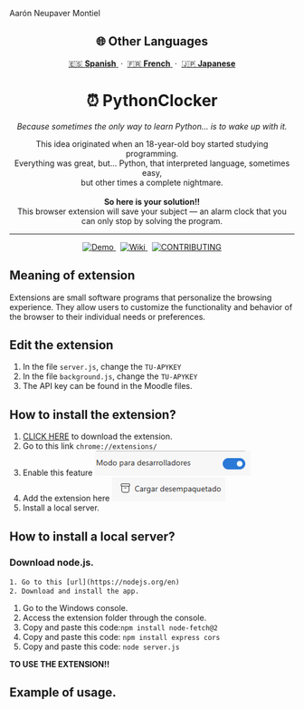 Aarón Neupaver Montiel

<h2 align="center">🌐 Other Languages</h2>

<p align="center">
  <a href="https://github.com/erneupa/PythonClocker/blob/main/Languages/Spanish/README.md">
    🇪🇸 <strong>Spanish</strong>
  </a> &nbsp;·&nbsp;
  <a href="https://github.com/erneupa/PythonClocker/blob/main/Languages/French/README.md">
    🇫🇷 <strong>French</strong>
  </a> &nbsp;·&nbsp;
  <a href="https://github.com/erneupa/PythonClocker/blob/main/Languages/Japanese/README.md">
    🇯🇵 <strong>Japanese</strong>
  </a>
</p>


<h1 align="center">⏰ PythonClocker</h1>

<p align="center">
  <em>Because sometimes the only way to learn Python... is to wake up with it.</em>
</p>

<p align="center">
  This idea originated when an 18-year-old boy started studying programming.<br>
  Everything was great, but... Python, that interpreted language, sometimes easy,<br>
  but other times a complete nightmare.<br><br>
  <strong>So here is your solution!!</strong><br>
  This browser extension will save your subject — an alarm clock that you can only stop by solving the program.
</p>

---

<p align="center">
  <a href="https://chromewebstore.google.com/detail/kobehbnioildglecmfabpelnjnemihpn?utm_source=item-share-cb">
    <img src="https://img.shields.io/badge/🚀 Demo-PythonClocker-blue?style=for-the-badge" alt="Demo">
  </a>
  &nbsp;
  <a href="https://github.com/erneupa/PythonClocker/wiki/Wiki%E2%80%90PythonClocker">
    <img src="https://img.shields.io/badge/📘 Wiki-Documentation-green?style=for-the-badge" alt="Wiki">
  </a>
  &nbsp;
  <a href="https://github.com/erneupa/PythonClocker/blob/main/CONTRIBUTING.md">
    <img src="https://img.shields.io/badge/📘 Contributing-Documentation-pink?style=for-the-badge" alt="CONTRIBUTING">
  </a>
</p>

## Meaning of extension
Extensions are small software programs that personalize the browsing experience. They allow users to customize the functionality and behavior of the browser to their individual needs or preferences.

## Edit the extension

1. In the file `server.js`, change the `TU-APYKEY`
2. In the file `background.js`, change the `TU-APYKEY`
3. The API key can be found in the Moodle files.

## How to install the extension?

1. [CLICK HERE](https://github.com/erneupa/PythonClocker/tree/main/PythonClocker) to download the extension.
2. Go to this link `chrome://extensions/`
3. Enable this feature ![1](https://github.com/erneupa/PythonClocker/blob/main/assets/1a.png)
4. Add the extension here ![2](https://github.com/erneupa/PythonClocker/blob/main/assets/2a.png)
5. Install a local server.

## How to install a local server?
### Download node.js.
    1. Go to this [url](https://nodejs.org/en)
    2. Download and install the app.
1. Go to the Windows console.
2. Access the extension folder through the console.
3. Copy and paste this code:```npm install node-fetch@2```
4. Copy and paste this code: ```npm install express cors```
5. Copy and paste this code: ```node server.js```

**TO USE THE EXTENSION!!**

## Example of usage.

